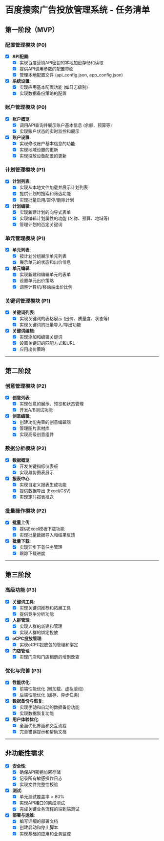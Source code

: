 # 百度搜索广告投放管理系统 - 任务清单

## 第一阶段（MVP）

### 配置管理模块 (P0)
- [x] **API配置**:
  - [x] 实现百度营销API密钥的本地加密存储和读取
  - [x] 提供API调用参数的配置界面
  - [x] 管理本地配置文件 (api_config.json, app_config.json)
- [x] **系统设置**:
  - [x] 实现应用基本配置功能 (如日志级别)
  - [x] 实现数据备份策略的配置

### 账户管理模块 (P0)
- [x] **账户概览**:
  - [x] 调用API查询并展示账户基本信息 (余额、预算等)
  - [x] 实现账户状态的实时监控和展示
- [x] **账户设置**:
  - [x] 实现修改账户基本信息的功能
  - [x] 实现地域设置的更新
  - [x] 实现投放设备配置的更新

### 计划管理模块 (P1)
- [x] **计划列表**:
  - [x] 实现从本地文件加载并展示计划列表
  - [x] 提供计划的搜索和筛选功能
  - [x] 实现批量启用/暂停/删除计划
- [x] **计划编辑**:
  - [x] 实现新建计划的向导式表单
  - [x] 实现编辑计划属性的功能 (名称、预算、地域等)
  - [x] 管理计划的否定关键词

### 单元管理模块 (P1)
- [x] **单元列表**:
  - [x] 按计划分组展示单元列表
  - [x] 展示单元的状态和出价信息
- [x] **单元编辑**:
  - [x] 实现新建和编辑单元的表单
  - [x] 设置单元出价策略
  - [x] 调整计算机/移动端出价比例

### 关键词管理模块 (P1)
- [x] **关键词列表**:
  - [x] 实现关键词的表格展示 (出价、质量度、状态等)
  - [x] 实现关键词的批量导入/导出功能
- [x] **关键词编辑**:
  - [x] 实现添加和编辑关键词
  - [x] 设置关键词的匹配方式和URL
  - [x] 应用出价策略

---

## 第二阶段

### 创意管理模块 (P2)
- [x] **创意列表**:
  - [x] 实现创意的展示、预览和状态管理
  - [x] 开发A/B测试功能
- [x] **创意编辑**:
  - [x] 创建功能完善的创意编辑器
  - [x] 管理图片素材库
  - [x] 实现高级创意组件

### 数据分析模块 (P2)
- [x] **数据概览**:
  - [x] 开发关键指标仪表板
  - [x] 实现趋势图表展示
- [x] **报表中心**:
  - [x] 实现自定义报表生成功能
  - [x] 提供数据导出 (Excel/CSV)
  - [x] 实现定时报表推送

### 批量操作模块 (P2)
- [x] **批量上传**:
  - [x] 提供Excel模板下载功能
  - [x] 实现批量数据导入和结果反馈
- [x] **批量下载**:
  - [x] 实现异步下载任务管理
  - [x] 跟踪下载进度

---

## 第三阶段

### 高级功能 (P3)
- [x] **关键词工具**:
  - [x] 实现关键词推荐和拓展工具
  - [x] 提供竞争分析功能
- [x] **人群管理**:
  - [x] 实现人群的新建和管理
  - [x] 实现人群的绑定投放
- [x] **oCPC投放管理**:
  - [x] 实现oCPC投放包的管理和绑定
- [x] **门店管理**:
  - [x] 实现门店和门店相册的增删改查

### 优化与完善 (P3)
- [x] **性能优化**:
  - [x] 前端性能优化 (懒加载、虚拟滚动)
  - [x] 后端性能优化 (缓存、异步任务)
- [x] **数据备份与恢复**:
  - [x] 实现手动和自动的数据备份功能
  - [x] 实现数据恢复功能
- [x] **用户体验优化**:
  - [x] 全面优化界面和交互流程
  - [x] 完善错误提示和帮助文档

---

## 非功能性需求

- [x] **安全性**:
  - [x] 确保API密钥加密存储
  - [x] 记录所有敏感操作日志
  - [x] 实现文件完整性校验
- [x] **测试**:
  - [x] 单元测试覆盖率 > 80%
  - [x] 实现API接口的集成测试
  - [x] 完成关键业务流程的端到端测试
- [x] **部署与运维**:
  - [x] 编写详细的部署文档
  - [x] 创建启动和停止脚本
  - [x] 实现基础的应用和业务监控
